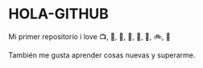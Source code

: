 # HOLA-GITHUB

Mi primer repositorio
i love :tv:, :cake:, :hamburger:, :pizza:, :spaghetti:, :icecream:, :bike:, :running:

También me gusta aprender cosas nuevas y superarme.

